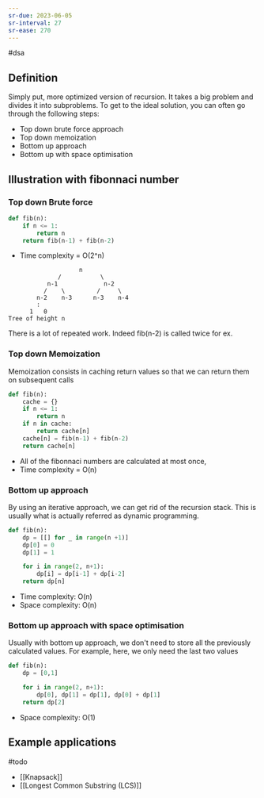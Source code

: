 ```yaml
---
sr-due: 2023-06-05
sr-interval: 27
sr-ease: 270
---
```


#dsa

## Definition

Simply put, more optimized version of recursion. It takes a big problem and divides it into subproblems.
To get to the ideal solution, you can often go through the following steps:

- Top down brute force approach
- Top down memoization
- Bottom up approach
- Bottom up with space optimisation

## Illustration with fibonnaci number

### Top down Brute force

```python
def fib(n):
	if n <= 1:
		return n
	return fib(n-1) + fib(n-2)
```

- Time complexity = O(2^n)

```
			        n
			  /           \
		   n-1             n-2
		  /    \         /     \
		n-2    n-3      n-3    n-4
		:
	  1   0
Tree of height n
```

There is a lot of repeated work. Indeed fib(n-2) is called twice for ex.

### Top down Memoization

Memoization consists in caching return values so that we can return them on subsequent calls

```python
def fib(n):
	cache = {}
	if n <= 1:
		return n
	if n in cache:
		return cache[n]
	cache[n] = fib(n-1) + fib(n-2)
	return cache[n]
```

- All of the fibonnaci numbers are calculated at most once,
- Time complexity = O(n)

### Bottom up approach

By using an iterative approach, we can get rid of the recursion stack. This is usually what is actually referred as dynamic programming.

```python
def fib(n):
	dp = [[] for _ in range(n +1)]
	dp[0] = 0
	dp[1] = 1

	for i in range(2, n+1):
		dp[i] = dp[i-1] + dp[i-2]
	return dp[n]
```

- Time complexity: O(n)
- Space complexity: O(n)

### Bottom up approach with space optimisation

Usually with bottom up approach, we don't need to store all the previously calculated values.
For example, here, we only need the last two values

```python
def fib(n):
	dp = [0,1]

	for i in range(2, n+1):
		dp[0], dp[1] = dp[1], dp[0] + dp[1]
	return dp[2]
```

- Space complexity: O(1)

## Example applications

#todo

- [[Knapsack]]
- [[Longest Common Substring (LCS)]]

